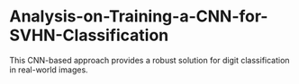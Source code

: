 # Analysis-on-Training-a-CNN-for-SVHN-Classification
This CNN-based approach provides a robust solution for digit classification in real-world images.
